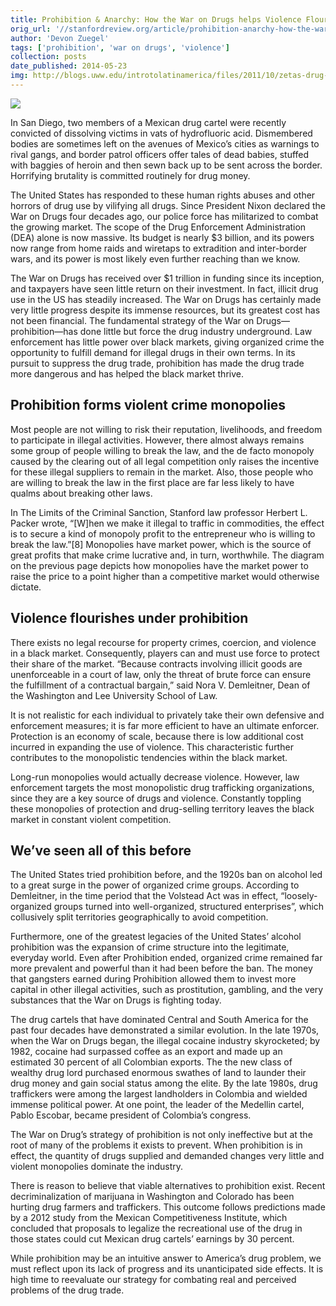 ```yaml
---
title: Prohibition & Anarchy: How the War on Drugs helps Violence Flourish
orig_url: '//stanfordreview.org/article/prohibition-anarchy-how-the-war-on-drugs-helps-violence-flourish/'
author: 'Devon Zuegel'
tags: ['prohibition', 'war on drugs', 'violence']
collection: posts
date_published: 2014-05-23
img: http://blogs.uww.edu/introtolatinamerica/files/2011/10/zetas-drug-cartel.jpg
---
```


![](//stanfordreview.org/wp-content/uploads/Mexico-articleLarge.jpg)

In San Diego, two members of a Mexican drug cartel were recently convicted of dissolving victims in vats of hydrofluoric acid. Dismembered bodies are sometimes left on the avenues of Mexico’s cities as warnings to rival gangs, and border patrol officers offer tales of dead babies, stuffed with baggies of heroin and then sewn back up to be sent across the border. Horrifying brutality is committed routinely for drug money.

The United States has responded to these human rights abuses and other horrors of drug use by vilifying all drugs. Since President Nixon declared the War on Drugs four decades ago, our police force has militarized to combat the growing market. The scope of the Drug Enforcement Administration (DEA) alone is now massive. Its budget is nearly $3 billion, and its powers now range from home raids and wiretaps to extradition and inter-border wars, and its power is most likely even further reaching than we know.

The War on Drugs has received over $1 trillion in funding since its inception, and taxpayers have seen little return on their investment. In fact, illicit drug use in the US has steadily increased. The War on Drugs has certainly made very little progress despite its immense resources, but its greatest cost has not been financial. The fundamental strategy of the War on Drugs—prohibition—has done little but force the drug industry underground. Law enforcement has little power over black markets, giving organized crime the opportunity to fulfill demand for illegal drugs in their own terms. In its pursuit to suppress the drug trade, prohibition has made the drug trade more dangerous and has helped the black market thrive.

## Prohibition forms violent crime monopolies

Most people are not willing to risk their reputation, livelihoods, and freedom to participate in illegal activities. However, there almost always remains some group of people willing to break the law, and the de facto monopoly caused by the clearing out of all legal competition only raises the incentive for these illegal suppliers to remain in the market. Also, those people who are willing to break the law in the first place are far less likely to have qualms about breaking other laws.

In The Limits of the Criminal Sanction, Stanford law professor Herbert L. Packer wrote, “[W]hen we make it illegal to traffic in commodities, the effect is to secure a kind of monopoly profit to the entrepreneur who is willing to break the law.”[8] Monopolies have market power, which is the source of great profits that make crime lucrative and, in turn, worthwhile. The diagram on the previous page depicts how monopolies have the market power to raise the price to a point higher than a competitive market would otherwise dictate.

## Violence flourishes under prohibition

There exists no legal recourse for property crimes, coercion, and violence in a black market. Consequently, players can and must use force to protect their share of the market. “Because contracts involving illicit goods are unenforceable in a court of law, only the threat of brute force can ensure the fulfillment of a contractual bargain,” said Nora V. Demleitner, Dean of the Washington and Lee University School of Law.

It is not realistic for each individual to privately take their own defensive and enforcement measures; it is far more efficient to have an ultimate enforcer. Protection is an economy of scale, because there is low additional cost incurred in expanding the use of violence. This characteristic further contributes to the monopolistic tendencies within the black market.

Long-run monopolies would actually decrease violence. However, law enforcement targets the most monopolistic drug trafficking organizations, since they are a key source of drugs and violence. Constantly toppling these monopolies of protection and drug-selling territory leaves the black market in constant violent competition.

## We’ve seen all of this before

The United States tried prohibition before, and the 1920s ban on alcohol led to a great surge in the power of organized crime groups. According to Demleitner, in the time period that the Volstead Act was in effect, “loosely-organized groups turned into well-organized, structured enterprises”, which collusively split territories geographically to avoid competition.

Furthermore, one of the greatest legacies of the United States’ alcohol prohibition was the expansion of crime structure into the legitimate, everyday world. Even after Prohibition ended, organized crime remained far more prevalent and powerful than it had been before the ban. The money that gangsters earned during Prohibition allowed them to invest more capital in other illegal activities, such as prostitution, gambling, and the very substances that the War on Drugs is fighting today.

The drug cartels that have dominated Central and South America for the past four decades have demonstrated a similar evolution. In the late 1970s, when the War on Drugs began, the illegal cocaine industry skyrocketed; by 1982, cocaine had surpassed coffee as an export and made up an estimated 30 percent of all Colombian exports. The the new class of wealthy drug lord purchased enormous swathes of land to launder their drug money and gain social status among the elite. By the late 1980s, drug traffickers were among the largest landholders in Colombia and wielded immense political power. At one point, the leader of the Medellin cartel, Pablo Escobar, became president of Colombia’s congress.

The War on Drug’s strategy of prohibition is not only ineffective but at the root of many of the problems it exists to prevent. When prohibition is in effect, the quantity of drugs supplied and demanded changes very little and violent monopolies dominate the industry.

There is reason to believe that viable alternatives to prohibition exist. Recent decriminalization of marijuana in Washington and Colorado has been hurting drug farmers and traffickers. This outcome follows predictions made by a 2012 study from the Mexican Competitiveness Institute, which concluded that proposals to legalize the recreational use of the drug in those states could cut Mexican drug cartels’ earnings by 30 percent.

While prohibition may be an intuitive answer to America’s drug problem, we must reflect upon its lack of progress and its unanticipated side effects. It is high time to reevaluate our strategy for combating real and perceived problems of the drug trade.
